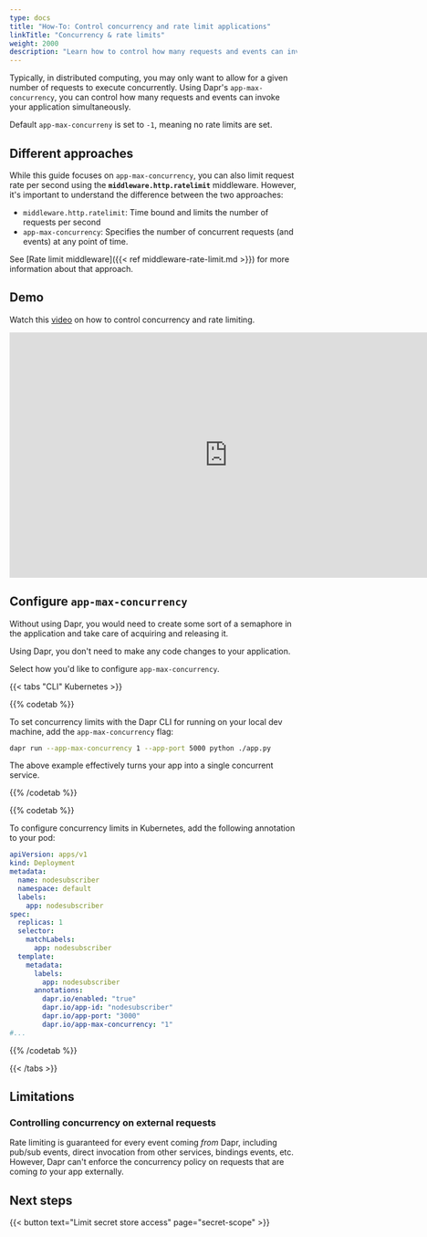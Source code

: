 ```yaml
---
type: docs
title: "How-To: Control concurrency and rate limit applications"
linkTitle: "Concurrency & rate limits"
weight: 2000
description: "Learn how to control how many requests and events can invoke your application simultaneously"
---
```


Typically, in distributed computing, you may only want to allow for a given number of requests to execute concurrently. Using Dapr's `app-max-concurrency`, you can control how many requests and events can invoke your application simultaneously.

Default `app-max-concurreny` is set to `-1`, meaning no rate limits are set.

## Different approaches

While this guide focuses on `app-max-concurrency`, you can also limit request rate per second using the **`middleware.http.ratelimit`** middleware. However, it's important to understand the difference between the two approaches:

- `middleware.http.ratelimit`: Time bound and limits the number of requests per second
- `app-max-concurrency`: Specifies the number of concurrent requests (and events) at any point of time. 

See [Rate limit middleware]({{< ref middleware-rate-limit.md >}}) for more information about that approach.

## Demo

Watch this [video](https://youtu.be/yRI5g6o_jp8?t=1710) on how to control concurrency and rate limiting.

<div class="embed-responsive embed-responsive-16by9">
<iframe width="764" height="430" src="https://www.youtube-nocookie.com/embed/yRI5g6o_jp8?t=1710" frameborder="0" allow="accelerometer; autoplay; clipboard-write; encrypted-media; gyroscope; picture-in-picture" allowfullscreen></iframe>
</div>

## Configure `app-max-concurrency`

Without using Dapr, you would need to create some sort of a semaphore in the application and take care of acquiring and releasing it.

Using Dapr, you don't need to make any code changes to your application.

Select how you'd like to configure `app-max-concurrency`.

{{< tabs "CLI" Kubernetes >}}

 <!-- CLI -->
{{% codetab %}}

To set concurrency limits with the Dapr CLI for running on your local dev machine, add the `app-max-concurrency` flag:

```bash
dapr run --app-max-concurrency 1 --app-port 5000 python ./app.py
```

The above example effectively turns your app into a single concurrent service.

{{% /codetab %}}

 <!-- Kubernetes -->
{{% codetab %}}

To configure concurrency limits in Kubernetes, add the following annotation to your pod:

```yaml
apiVersion: apps/v1
kind: Deployment
metadata:
  name: nodesubscriber
  namespace: default
  labels:
    app: nodesubscriber
spec:
  replicas: 1
  selector:
    matchLabels:
      app: nodesubscriber
  template:
    metadata:
      labels:
        app: nodesubscriber
      annotations:
        dapr.io/enabled: "true"
        dapr.io/app-id: "nodesubscriber"
        dapr.io/app-port: "3000"
        dapr.io/app-max-concurrency: "1"
#...
```

{{% /codetab %}}

{{< /tabs >}}

## Limitations

### Controlling concurrency on external requests
Rate limiting is guaranteed for every event coming _from_ Dapr, including pub/sub events, direct invocation from other services, bindings events, etc. However, Dapr can't enforce the concurrency policy on requests that are coming _to_ your app externally.

## Next steps

{{< button text="Limit secret store access" page="secret-scope" >}}

